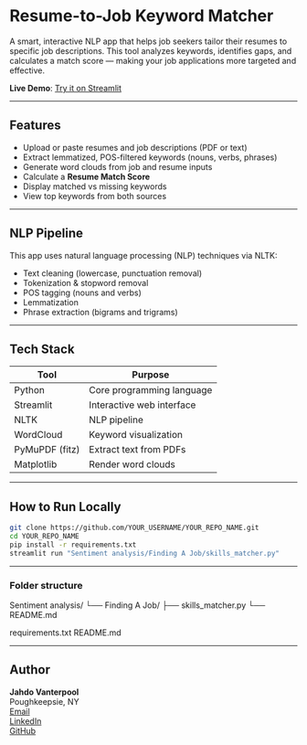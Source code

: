 # Resume-to-Job Keyword Matcher

A smart, interactive NLP app that helps job seekers tailor their resumes to specific job descriptions. This tool analyzes keywords, identifies gaps, and calculates a match score — making your job applications more targeted and effective.

**Live Demo**: [Try it on Streamlit](https://sentiment-analysisfinding-a-jobskil-isnhbv.streamlit.app)

---

## Features

- Upload or paste resumes and job descriptions (PDF or text)
- Extract lemmatized, POS-filtered keywords (nouns, verbs, phrases)
- Generate word clouds from job and resume inputs
- Calculate a **Resume Match Score**
- Display matched vs missing keywords
- View top keywords from both sources

---

## NLP Pipeline

This app uses natural language processing (NLP) techniques via NLTK:

- Text cleaning (lowercase, punctuation removal)
- Tokenization & stopword removal
- POS tagging (nouns and verbs)
- Lemmatization
- Phrase extraction (bigrams and trigrams)

---

## Tech Stack

| Tool           | Purpose                        |
|----------------|--------------------------------|
| Python         | Core programming language      |
| Streamlit      | Interactive web interface      |
| NLTK           | NLP pipeline                   |
| WordCloud      | Keyword visualization          |
| PyMuPDF (fitz) | Extract text from PDFs         |
| Matplotlib     | Render word clouds             |

---

## How to Run Locally

```bash
git clone https://github.com/YOUR_USERNAME/YOUR_REPO_NAME.git
cd YOUR_REPO_NAME
pip install -r requirements.txt
streamlit run "Sentiment analysis/Finding A Job/skills_matcher.py"
```

---

### Folder structure 

Sentiment analysis/
└── Finding A Job/
    ├── skills_matcher.py
    └── README.md

requirements.txt
README.md

---

## Author

**Jahdo Vanterpool**  
Poughkeepsie, NY  
[Email](jahdovpool@hotmail.com)  
[LinkedIn](https://www.linkedin.com/in/jahdo-vanterpool)  
[GitHub](https://github.com/Jahdo-Codes)

